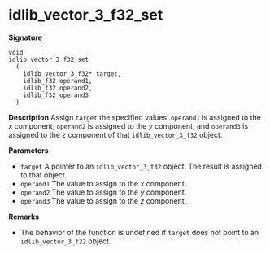 # idlib_vector_3_f32_set

**Signature**
```
void
idlib_vector_3_f32_set
  (
    idlib_vector_3_f32* target,
    idlib_f32 operand1,
    idlib_f32 operand2,
    idlib_f32_operand3
  )
```

**Description**
Assign `target` the specified values:
`operand1` is assigned to the *x* component,
`operand2` is assigned to the *y* component, and
`operand3` is assigned to the *z* component
of that `idlib_vector_3_f32` object.

**Parameters**
- `target` A pointer to an `idlib_vector_3_f32` object. The result is assigned to that object.
- `operand1` The value to assign to the *x* component.
- `operand2` The value to assign to the *y* component.
- `operand3` The value to assign to the *z* component.

**Remarks**
- The behavior of the function is undefined if `target` does not point to an `idlib_vector_3_f32` object.

